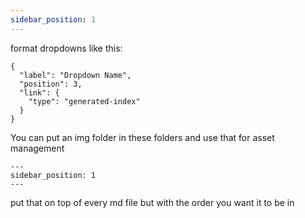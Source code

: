 ```yaml
---
sidebar_position: 1
---
```


format dropdowns like this: 
```
{
  "label": "Dropdown Name",
  "position": 3,
  "link": {
    "type": "generated-index"
  }
}
```

You can put an img folder in these folders and use that for asset management

```
---
sidebar_position: 1
---
```
put that on top of every md file but with the order you want it to be in
